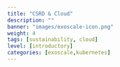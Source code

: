 ```yaml
---
title: "CSRD & Cloud"
description: ""
banner: "images/exoscale-icon.png"
weight: 4
tags: [sustainability, cloud]
level: [introductory]
categories: [exoscale,kubernetes]
---
```

